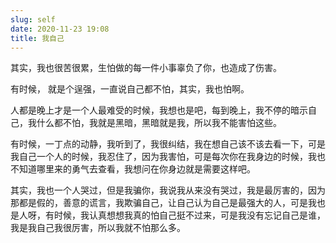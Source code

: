 ```yaml
---
slug: self
date: 2020-11-23 19:08
title: 我自己
---
```


其实，我也很苦很累，生怕做的每一件小事辜负了你，也造成了伤害。

有时候， 就是个逞强，一直说自己都不怕，其实，我也怕啊。

人都是晚上才是一个人最难受的时候，我想也是吧，每到晚上，我不停的暗示自己，我什么都不怕，我就是黑暗，黑暗就是我，所以我不能害怕这些。

有时候，一丁点的动静，我听到了，我很纠结，我在想自己该不该去看一下，可是我自己一个人的时候，我忍住了，因为我害怕，可是每次你在我身边的时候，我也不知道哪里来的勇气去查看，我想问在你身边就是需要这样吧。

其实，我也一个人哭过，但是我骗你，我说我从来没有哭过，我是最厉害的，因为那都是假的，善意的谎言，我欺骗自己，让自己认为自己是最强大的人，可是我也是人呀，有时候，我认真想想我真的怕自己挺不过来，可是我没有忘记自己是谁，我是我自己我很厉害，所以我就不怕那么多。 
